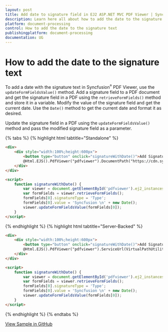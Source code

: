 ```yaml
---
layout: post
title: Add date to signature field in EJ2 ASP.NET MVC PDF Viewer | Syncfusion
description: Learn here all about how to add the date to the signature text in ASP.NET MVC PDF Viewer component of Syncfusion Essential JS 2 and more.
platform: document-processing
control: How to add the date to the signature text
publishingplatform: document-processing
documentation: UG
---
```


# How to add the date to the signature text

To add a date with the signature text in Syncfusion<sup style="font-size:70%">&reg;</sup> PDF Viewer, use the `updateFormFieldsValue()` method. Add a signature field to a PDF document and get the signature field in a PDF using the `retrieveFormFields()` method and store it in a variable. Modify the value of the signature field and get the current date. Use the `Date()` method to get the current date and format it as desired.

Update the signature field in a PDF using the `updateFormFieldsValue()` method and pass the modified signature field as a parameter.

{% tabs %}
{% highlight html tabtitle="Standalone" %}
```html
<div>
    <div style="width:100%;height:600px">
        <button type="button" onclick="signatureWithDate()">Add Signature with the time</button>
        @Html.EJS().PdfViewer("pdfviewer").DocumentPath("https://cdn.syncfusion.com/content/pdf/form-filling-document.pdf").Render()
    </div>
</div>

<script>
    function signatureWithDate() {
        var viewer = document.getElementById('pdfviewer').ej2_instances[0];
        var formFields = viewer.retrieveFormFields();
        formFields[0].signatureType = 'Type';
        formFields[0].value = 'Syncfusion \n' + new Date();
        viewer.updateFormFieldsValue(formFields[0]);
    }
</script>
```
{% endhighlight %}
{% highlight html tabtitle="Server-Backed" %}
```html
<div>
    <div style="width:100%;height:600px">
        <button type="button" onclick="signatureWithDate()">Add Signature with the time</button>
        @Html.EJS().PdfViewer("pdfviewer").ServiceUrl(VirtualPathUtility.ToAbsolute("~/Home/")).DocumentPath("https://cdn.syncfusion.com/content/pdf/pdf-succinctly.pdf").Render()
    </div>
</div>

<script>
    function signatureWithDate() {
        var viewer = document.getElementById('pdfviewer').ej2_instances[0];
        var formFields = viewer.retrieveFormFields();
        formFields[0].signatureType = 'Type';
        formFields[0].value = 'Syncfusion \n' + new Date();
        viewer.updateFormFieldsValue(formFields[0]);
    }
</script>
```
{% endhighlight %}
{% endtabs %}

[View Sample in GitHub](https://github.com/SyncfusionExamples/mvc-pdf-viewer-examples/tree/EJ2-67373-sample/How%20to/Add%20date%20with%20the%20signature)